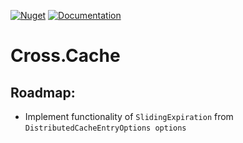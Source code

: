 [![Nuget](https://img.shields.io/nuget/v/Cross.Cache.svg)](https://nuget.org/packages/Cross.Cache/) [![Documentation](https://img.shields.io/badge/docs-wiki-yellow.svg)](https://github.com/denis-peshkov/Cross.Cache/wiki)

# Cross.Cache

## Roadmap:

- Implement functionality of `SlidingExpiration` from `DistributedCacheEntryOptions options`
